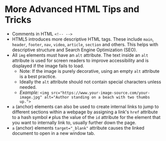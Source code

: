 # More Advanced HTML Tips and Tricks

- Comments in HTML ```<!-- -->```
- HTML5 introduces more descriptive HTML tags. These include ```main```, ```header```, ```footer```, ```nav```, ```video```, ```article```, ```section``` and others. This helps with descriptive structure and Search Engine Optimization (SEO).
- All ```img``` elements must have an ```alt``` attribute. The text inside an ```alt``` attribute is used for screen readers to improve accessibility and is displayed if the image fails to load.
    * Note: If the image is purely decorative, using an empty ```alt``` attribute is a best practice.
    * Ideally the ```alt``` attribute should not contain special characters unless needed.
    * *Example:* ```<img src="https://www.your-image-source.com/your-image.jpg" alt="Author standing on a beach with two thumbs up.">```
- ```a``` (anchor) elements can also be used to create internal links to jump to different sections within a webpage by assigning a link's ```href``` attribute to a hash symbol ```#``` plus the value of the ```id``` attribute for the element that you want to internally link to, usually further down the page.
- ```a``` (anchor) elements ```target="_blank"``` attribute causes the linked document to open in a new window tab.